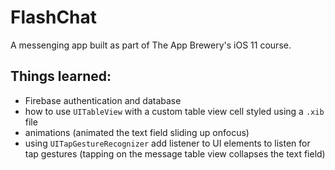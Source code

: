 # FlashChat
A messenging app built as part of The App Brewery's iOS 11 course.

## Things learned:
- Firebase authentication and database
- how to use `UITableView` with a custom table view cell styled using a `.xib` file
- animations (animated the text field sliding up onfocus)
- using `UITapGestureRecognizer` add listener to UI elements to listen for tap gestures (tapping on the message table view collapses the text field)
